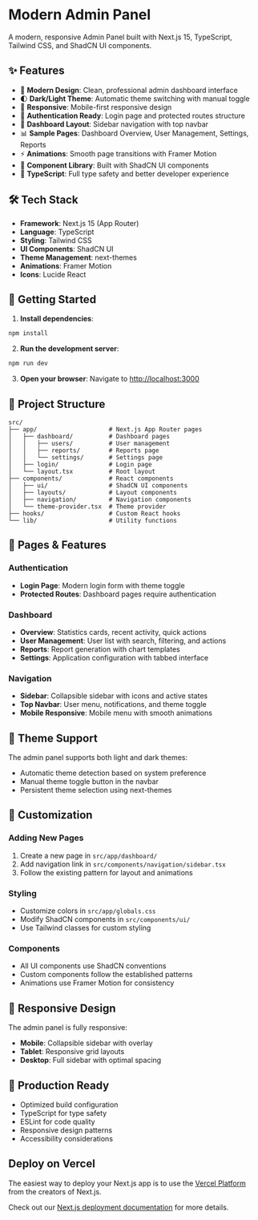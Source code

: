 # Modern Admin Panel

A modern, responsive Admin Panel built with Next.js 15, TypeScript, Tailwind CSS, and ShadCN UI components.

## ✨ Features

- 🎨 **Modern Design**: Clean, professional admin dashboard interface
- 🌓 **Dark/Light Theme**: Automatic theme switching with manual toggle
- 📱 **Responsive**: Mobile-first responsive design
- 🔐 **Authentication Ready**: Login page and protected routes structure
- 🎯 **Dashboard Layout**: Sidebar navigation with top navbar
- 📊 **Sample Pages**: Dashboard Overview, User Management, Settings, Reports
- ⚡ **Animations**: Smooth page transitions with Framer Motion
- 🧩 **Component Library**: Built with ShadCN UI components
- 🎯 **TypeScript**: Full type safety and better developer experience

## 🛠️ Tech Stack

- **Framework**: Next.js 15 (App Router)
- **Language**: TypeScript
- **Styling**: Tailwind CSS
- **UI Components**: ShadCN UI
- **Theme Management**: next-themes
- **Animations**: Framer Motion
- **Icons**: Lucide React

## 🚀 Getting Started

1. **Install dependencies**:
```bash
npm install
```

2. **Run the development server**:
```bash
npm run dev
```

3. **Open your browser**:
   Navigate to [http://localhost:3000](http://localhost:3000)

## 📁 Project Structure

```
src/
├── app/                    # Next.js App Router pages
│   ├── dashboard/          # Dashboard pages
│   │   ├── users/          # User management
│   │   ├── reports/        # Reports page
│   │   └── settings/       # Settings page
│   ├── login/              # Login page
│   └── layout.tsx          # Root layout
├── components/             # React components
│   ├── ui/                 # ShadCN UI components
│   ├── layouts/            # Layout components
│   ├── navigation/         # Navigation components
│   └── theme-provider.tsx  # Theme provider
├── hooks/                  # Custom React hooks
└── lib/                    # Utility functions
```

## 🎯 Pages & Features

### Authentication
- **Login Page**: Modern login form with theme toggle
- **Protected Routes**: Dashboard pages require authentication

### Dashboard
- **Overview**: Statistics cards, recent activity, quick actions
- **User Management**: User list with search, filtering, and actions
- **Reports**: Report generation with chart templates
- **Settings**: Application configuration with tabbed interface

### Navigation
- **Sidebar**: Collapsible sidebar with icons and active states
- **Top Navbar**: User menu, notifications, and theme toggle
- **Mobile Responsive**: Mobile menu with smooth animations

## 🎨 Theme Support

The admin panel supports both light and dark themes:
- Automatic theme detection based on system preference
- Manual theme toggle button in the navbar
- Persistent theme selection using next-themes

## 🔧 Customization

### Adding New Pages
1. Create a new page in `src/app/dashboard/`
2. Add navigation link in `src/components/navigation/sidebar.tsx`
3. Follow the existing pattern for layout and animations

### Styling
- Customize colors in `src/app/globals.css`
- Modify ShadCN components in `src/components/ui/`
- Use Tailwind classes for custom styling

### Components
- All UI components use ShadCN conventions
- Custom components follow the established patterns
- Animations use Framer Motion for consistency

## 📱 Responsive Design

The admin panel is fully responsive:
- **Mobile**: Collapsible sidebar with overlay
- **Tablet**: Responsive grid layouts
- **Desktop**: Full sidebar with optimal spacing

## 🚀 Production Ready

- Optimized build configuration
- TypeScript for type safety
- ESLint for code quality
- Responsive design patterns
- Accessibility considerations

## Deploy on Vercel

The easiest way to deploy your Next.js app is to use the [Vercel Platform](https://vercel.com/new?utm_medium=default-template&filter=next.js&utm_source=create-next-app&utm_campaign=create-next-app-readme) from the creators of Next.js.

Check out our [Next.js deployment documentation](https://nextjs.org/docs/app/building-your-application/deploying) for more details.
